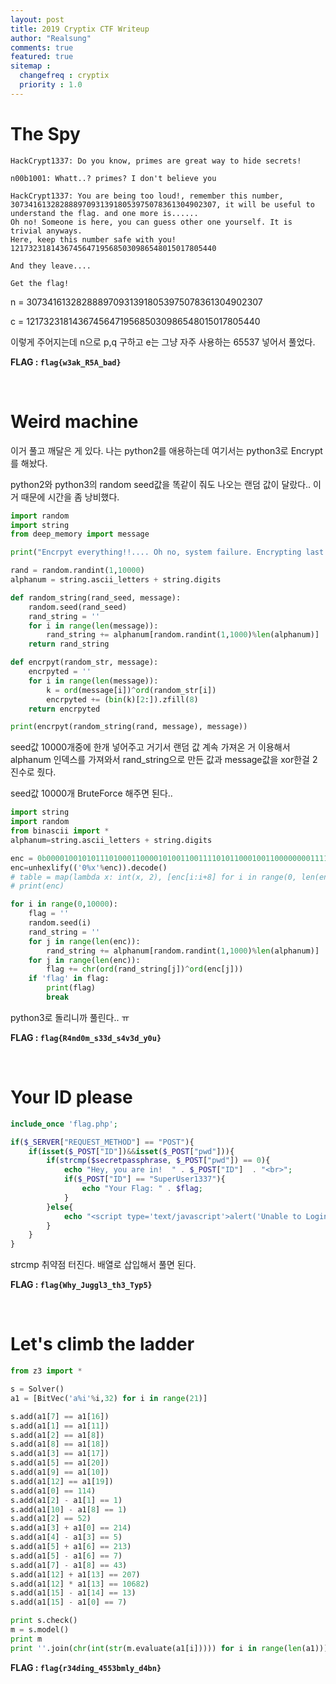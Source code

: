 ```yaml
---
layout: post
title: 2019 Cryptix CTF Writeup
author: "Realsung"
comments: true
featured: true
sitemap :
  changefreq : cryptix
  priority : 1.0
---
```


# The Spy

```
HackCrypt1337: Do you know, primes are great way to hide secrets!

n00b1001: Whatt..? primes? I don't believe you

HackCrypt1337: You are being too loud!, remember this number, 3073416132828889709313918053975078361304902307, it will be useful to understand the flag. and one more is......
Oh no! Someone is here, you can guess other one yourself. It is trivial anyways.
Here, keep this number safe with you!
1217323181436745647195685030986548015017805440

And they leave....

Get the flag!
```

n = 3073416132828889709313918053975078361304902307

c = 1217323181436745647195685030986548015017805440

이렇게 주어지는데 n으로 p,q 구하고 e는 그냥 자주 사용하는 65537 넣어서 풀었다.

**FLAG : `flag{w3ak_R5A_bad}`**

<br />

# Weird machine

이거 풀고 깨달은 게 있다. 나는 python2를 애용하는데 여기서는 python3로 Encrypt를 해놨다. 

python2와 python3의 random seed값을 똑같이 줘도 나오는 랜덤 값이 달랐다.. 이거 때문에 시간을 좀 낭비했다.

```python
import random
import string
from deep_memory import message

print("Encrpyt everything!!.... Oh no, system failure. Encrypting last message received")

rand = random.randint(1,10000)
alphanum = string.ascii_letters + string.digits

def random_string(rand_seed, message):
    random.seed(rand_seed)
    rand_string = ''
    for i in range(len(message)):
        rand_string += alphanum[random.randint(1,1000)%len(alphanum)]
    return rand_string

def encrpyt(random_str, message):
    encrpyted = ''
    for i in range(len(message)):
        k = ord(message[i])^ord(random_str[i])
        encrpyted += (bin(k)[2:]).zfill(8)
    return encrpyted

print(encrpyt(random_string(rand, message), message))
```

seed값 10000개중에 한개 넣어주고 거기서 랜덤 값 계속 가져온 거 이용해서 alphanum 인덱스를 가져와서 rand_string으로 만든 값과 message값을 xor한걸 2진수로 줬다.

seed값 10000개 BruteForce 해주면 된다..

```python
import string
import random
from binascii import *
alphanum=string.ascii_letters + string.digits

enc = 0b000010010101110100011000010100110011110101100010011000000001111100110101011000110101010100110100010010110101101001010101001101100110110000111100011000010001111000001011000011010000100000000001010101100011100000100101
enc=unhexlify(('0%x'%enc)).decode()
# table = map(lambda x: int(x, 2), [enc[i:i+8] for i in range(0, len(enc),8)])
# print(enc)

for i in range(0,10000):
	flag = ''
	random.seed(i)
	rand_string = ''
	for j in range(len(enc)):
		rand_string += alphanum[random.randint(1,1000)%len(alphanum)]
	for j in range(len(enc)):
		flag += chr(ord(rand_string[j])^ord(enc[j]))
	if 'flag' in flag:
		print(flag)
		break
```

python3로 돌리니까 풀린다.. ㅠ

**FLAG : `flag{R4nd0m_s33d_s4v3d_y0u}`**

<br/>

# Your ID please

```php
include_once 'flag.php';

if($_SERVER["REQUEST_METHOD"] == "POST"){
    if(isset($_POST["ID"])&&isset($_POST["pwd"])){
        if(strcmp($secretpassphrase, $_POST["pwd"]) == 0){
            echo "Hey, you are in!  " . $_POST["ID"]  . "<br>";
            if($_POST["ID"] == "SuperUser1337"){
                echo "Your Flag: " . $flag;
            }
        }else{
            echo "<script type='text/javascript'>alert('Unable to Login');</script>";
        }
    }
}
```

strcmp 취약점 터진다. 배열로 삽입해서 풀면 된다.

**FLAG : `flag{Why_Juggl3_th3_Typ5}`**

<br />

# Let's climb the ladder

```python
from z3 import *

s = Solver()
a1 = [BitVec('a%i'%i,32) for i in range(21)]

s.add(a1[7] == a1[16])
s.add(a1[1] == a1[11])
s.add(a1[2] == a1[8])
s.add(a1[8] == a1[18])
s.add(a1[3] == a1[17])
s.add(a1[5] == a1[20])
s.add(a1[9] == a1[10])
s.add(a1[12] == a1[19])
s.add(a1[0] == 114)
s.add(a1[2] - a1[1] == 1)
s.add(a1[10] - a1[8] == 1)
s.add(a1[2] == 52)
s.add(a1[3] + a1[0] == 214)
s.add(a1[4] - a1[3] == 5)
s.add(a1[5] + a1[6] == 213)
s.add(a1[5] - a1[6] == 7)
s.add(a1[7] - a1[8] == 43)
s.add(a1[12] + a1[13] == 207)
s.add(a1[12] * a1[13] == 10682)
s.add(a1[15] - a1[14] == 13)
s.add(a1[15] - a1[0] == 7)

print s.check()
m = s.model()
print m
print ''.join(chr(int(str(m.evaluate(a1[i])))) for i in range(len(a1)))
```

**FLAG : `flag{r34ding_4553bmly_d4bn}`**